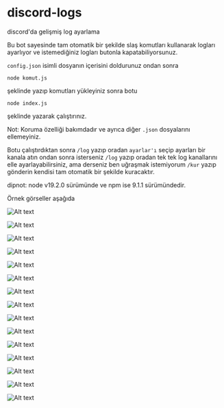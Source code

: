 # discord-logs
discord'da gelişmiş log ayarlama

Bu bot sayesinde tam otomatik bir şekilde slaş komutları kullanarak logları ayarlıyor ve istemediğiniz logları butonla kapatabiliyorsunuz. 

`config.json` isimli dosyanın içerisini doldurunuz ondan sonra 

```console
node komut.js
```
şeklinde yazıp komutları yükleyiniz sonra botu
```console
node index.js
```
şeklinde yazarak çalıştırınız.

Not: Koruma özelliği bakımdadır ve ayrıca diğer `.json` dosyalarını ellemeyiniz.

Botu çalıştırdıktan sonra `/log` yazıp oradan `ayarlar'ı` seçip ayarları bir kanala atın ondan sonra isterseniz `/log` yazıp oradan tek tek log kanallarını elle ayarlayabilirsiniz, ama derseniz ben uğraşmak istemiyorum `/kur` yazıp gönderin kendisi tam otomatik bir şekilde kuracaktır.

dipnot: node v19.2.0 sürümünde ve npm ise 9.1.1 sürümündedir.


Örnek görseller aşağıda

![Alt text](./resim/resim1.jpg "Title")

![Alt text](./resim/resim2.jpg "Title")

![Alt text](./resim/resim3.jpg "Title")

![Alt text](./resim/resim4.jpg "Title")

![Alt text](./resim/resim5.jpg "Title")

![Alt text](./resim/resim6.jpg "Title")

![Alt text](./resim/resim7.jpg "Title")

![Alt text](./resim/resim8.jpg "Title")

![Alt text](./resim/resim9.jpg "Title")

![Alt text](./resim/resim10.jpg "Title")

![Alt text](./resim/resim11.jpg "Title")

![Alt text](./resim/resim12.jpg "Title")

![Alt text](./resim/resim13.jpg "Title")

![Alt text](./resim/resim14.jpg "Title")

![Alt text](./resim/resim15.jpg "Title")

